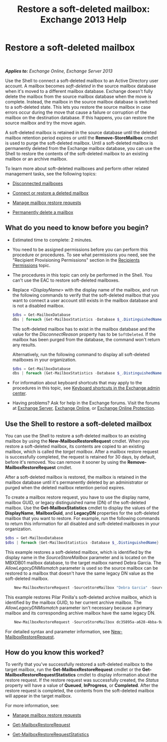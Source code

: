 ﻿---
title: 'Restore a soft-deleted mailbox: Exchange 2013 Help'
TOCTitle: Restore a soft-deleted mailbox
ms:assetid: 4f3f5ce4-9d12-4ed8-9f70-d8a6aa8a1b2e
ms:mtpsurl: https://technet.microsoft.com/en-us/library/JJ863435(v=EXCHG.150)
ms:contentKeyID: 50387715
ms.date: 12/09/2016
mtps_version: v=EXCHG.150
---

# Restore a soft-deleted mailbox

 

_**Applies to:** Exchange Online, Exchange Server 2013_


Use the Shell to connect a soft-deleted mailbox to an Active Directory user account. A mailbox becomes *soft-deleted* in the source mailbox database when it's moved to a different mailbox database. Exchange doesn't fully delete the mailbox from the source mailbox database when the move is complete. Instead, the mailbox in the source mailbox database is switched to a soft-deleted state. This lets you restore the source mailbox in case errors occur during the move that cause a failure or corruption of the mailbox on the destination database. If this happens, you can restore the source mailbox and try the move again.

A soft-deleted mailbox is retained in the source database until the deleted mailbox retention period expires or until the **Remove-StoreMailbox** cmdlet is used to purge the soft-deleted mailbox. Until a soft-deleted mailbox is permanently deleted from the Exchange mailbox database, you can use the Shell to restore the contents of the soft-deleted mailbox to an existing mailbox or an archive mailbox.

To learn more about soft-deleted mailboxes and perform other related management tasks, see the following topics:

  - [Disconnected mailboxes](disconnected-mailboxes-exchange-2013-help.md)

  - [Connect or restore a deleted mailbox](connect-or-restore-a-deleted-mailbox-exchange-2013-help.md)

  - [Manage mailbox restore requests](manage-mailbox-restore-requests-exchange-2013-help.md)

  - [Permanently delete a mailbox](permanently-delete-a-mailbox-exchange-2013-help.md)

## What do you need to know before you begin?

- Estimated time to complete: 2 minutes.

- You need to be assigned permissions before you can perform this procedure or procedures. To see what permissions you need, see the "Recipient Provisioning Permissions" section in the [Recipients Permissions](recipients-permissions-exchange-2013-help.md) topic.

- The procedures in this topic can only be performed in the Shell. You can't use the EAC to restore soft-deleted mailboxes.

- Replace _\<DisplayName\>_ with the display name of the mailbox, and run the following commands to verify that the soft-deleted mailbox that you want to connect a user account still exists in the mailbox database and is not a disabled mailbox.

  ```powershell
  $dbs = Get-MailboxDatabase
  dbs | foreach {Get-MailboxStatistics -Database $_.DistinguishedName} | where {$_.DisplayName -eq "<DisplayName>"} | Format-List DisplayName,DisconnectReason,DisconnectDate
  ```

  The soft-deleted mailbox has to exist in the mailbox database and the value for the *DisconnectReason* property has to be `SoftDeleted`. If the mailbox has been purged from the database, the command won't return any results.

  Alternatively, run the following command to display all soft-deleted mailboxes in your organization.

  ```powershell
  $dbs = Get-MailboxDatabase
  dbs | foreach {Get-MailboxStatistics -Database $_.DistinguishedName} | where {$_.DisconnectReason -eq "SoftDeleted"} | Format-List DisplayName,DisconnectReason,DisconnectDate
  ```

- For information about keyboard shortcuts that may apply to the procedures in this topic, see [Keyboard shortcuts in the Exchange admin center](keyboard-shortcuts-in-the-exchange-admin-center-2013-help.md).

- Having problems? Ask for help in the Exchange forums. Visit the forums at [Exchange Server](https://go.microsoft.com/fwlink/p/?linkid=60612), [Exchange Online](https://go.microsoft.com/fwlink/p/?linkid=267542), or [Exchange Online Protection](https://go.microsoft.com/fwlink/p/?linkid=285351).

## Use the Shell to restore a soft-deleted mailbox

You can use the Shell to restore a soft-deleted mailbox to an existing mailbox by using the **New-MailboxRestoreRequest** cmdlet. When you restore a soft-deleted mailbox, its contents are copied to an existing mailbox, which is called the *target mailbox*. After a mailbox restore request is successfully completed, the request is retained for 30 days, by default, before it's removed. You can remove it sooner by using the **Remove-MailboxRestoreRequest** cmdlet.

After a soft-deleted mailbox is restored, the mailbox is retained in the mailbox database until it's permanently deleted by an administrator or purged when the deleted mailbox retention period expires.

To create a mailbox restore request, you have to use the display name, mailbox GUID, or legacy distinguished name (DN) of the soft-deleted mailbox. Use the **Get-MailboxStatistics** cmdlet to display the values of the **DisplayName**, **MailboxGuid**, and **LegacyDN** properties for the soft-deleted mailbox that you want to restore. For example, run the following commands to return this information for all disabled and soft-deleted mailboxes in your organization.

```powershell
$dbs = Get-MailboxDatabase
$dbs | foreach {Get-MailboxStatistics -Database $_.DistinguishedName} | where {$_.DisconnectReason -eq "SoftDeleted"} | Format-List DisplayName,MailboxGuid,LegacyDN,Database
```

This example restores a soft-deleted mailbox, which is identified by the display name in the *SourceStoreMailbox* parameter and is located on the MBXDB01 mailbox database, to the target mailbox named Debra Garcia. The *AllowLegacyDNMismatch* parameter is used so the source mailbox can be restored to a mailbox that doesn't have the same legacy DN value as the soft-deleted mailbox.

```powershell
    New-MailboxRestoreRequest -SourceStoreMailbox "Debra Garcia" -SourceDatabase MBXDB01 -TargetMailbox "Debra Garcia" -AllowLegacyDNMismatch
```

This example restores Pilar Pinilla's soft-deleted archive mailbox, which is identified by the mailbox GUID, to her current archive mailbox. The *AllowLegacyDNMismatch* parameter isn't necessary because a primary mailbox and its corresponding archive mailbox have the same legacy DN.

```powershell
    New-MailboxRestoreRequest -SourceStoreMailbox dc35895a-a628-4bba-9aa9-650f5cdb9ae7 -SourceDatabase MBXDB02 -TargetMailbox pilarp@contoso.com -TargetIsArchive
```

For detailed syntax and parameter information, see [New-MailboxRestoreRequest](https://technet.microsoft.com/en-us/library/ff829875\(v=exchg.150\)).

## How do you know this worked?

To verify that you've successfully restored a soft-deleted mailbox to the target mailbox, run the **Get-MailboxRestoreRequest** cmdlet or the **Get-MailboxRestoreRequestStatistics** cmdlet to display information about the restore request. If the restore request was successfully created, the *Status* property will have a value of **Queued**, **InProgress**, or **Completed**. After the restore request is completed, the contents from the soft-deleted mailbox will appear in the target mailbox.

For more information, see:

- [Manage mailbox restore requests](manage-mailbox-restore-requests-exchange-2013-help.md)

- [Get-MailboxRestoreRequest](https://technet.microsoft.com/en-us/library/ff829907\(v=exchg.150\))

- [Get-MailboxRestoreRequestStatistics](https://technet.microsoft.com/en-us/library/ff829912\(v=exchg.150\))
